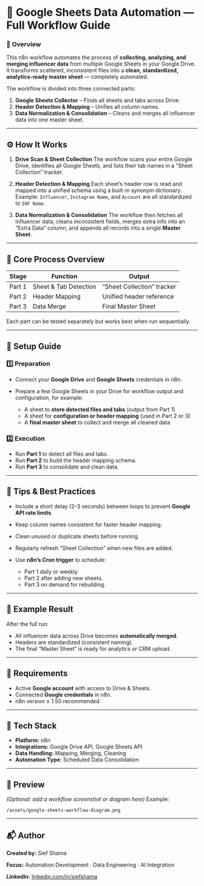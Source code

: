 # 🧠 **Google Sheets Data Automation — Full Workflow Guide**

### 📘 **Overview**

This n8n workflow automates the process of **collecting, analyzing, and merging influencer data** from multiple Google Sheets in your Google Drive.
It transforms scattered, inconsistent files into a **clean, standardized, analytics-ready master sheet** — completely automated.

The workflow is divided into three connected parts:

1. **Google Sheets Collector** – Finds all sheets and tabs across Drive.
2. **Header Detection & Mapping** – Unifies all column names.
3. **Data Normalization & Consolidation** – Cleans and merges all influencer data into one master sheet.

---

## ⚙️ **How It Works**

1. **Drive Scan & Sheet Collection**
   The workflow scans your entire Google Drive, identifies all Google Sheets, and lists their tab names in a “Sheet Collection” tracker.

2. **Header Detection & Mapping**
   Each sheet’s header row is read and mapped into a unified schema using a built-in synonym dictionary.
   Example: `Influencer`, `Instagram Name`, and `Account` are all standardized to `INF Name`.

3. **Data Normalization & Consolidation**
   The workflow then fetches all influencer data, cleans inconsistent fields, merges extra info into an “Extra Data” column, and appends all records into a single **Master Sheet**.

---

## 🧩 **Core Process Overview**

| Stage  | Function              | Output                     |
| ------ | --------------------- | -------------------------- |
| Part 1 | Sheet & Tab Detection | “Sheet Collection” tracker |
| Part 2 | Header Mapping        | Unified header reference   |
| Part 3 | Data Merge            | Final Master Sheet         |

Each part can be tested separately but works best when run sequentially.

---

## 🧭 **Setup Guide**

### 1️⃣ **Preparation**

* Connect your **Google Drive** and **Google Sheets** credentials in n8n.
* Prepare a few Google Sheets in your Drive for workflow output and configuration, for example:

  * A sheet to **store detected files and tabs** (output from Part 1)
  * A sheet for **configuration or header mapping** (used in Part 2 or 3)
  * A **final master sheet** to collect and merge all cleaned data

### 2️⃣ **Execution**

* Run **Part 1** to detect all files and tabs.
* Run **Part 2** to build the header mapping schema.
* Run **Part 3** to consolidate and clean data.

---

## 🧠 **Tips & Best Practices**

* Include a short delay (2–3 seconds) between loops to prevent **Google API rate limits**.
* Keep column names consistent for faster header mapping.
* Clean unused or duplicate sheets before running.
* Regularly refresh “Sheet Collection” when new files are added.
* Use **n8n’s Cron trigger** to schedule:

  * Part 1 daily or weekly.
  * Part 2 after adding new sheets.
  * Part 3 on demand for rebuilding.

---

## 🧾 **Example Result**

After the full run:

* All influencer data across Drive becomes **automatically merged**.
* Headers are standardized (consistent naming).
* The final “Master Sheet” is ready for analytics or CRM upload.

---

## 🪪 **Requirements**

* Active **Google account** with access to Drive & Sheets.
* Connected **Google credentials** in n8n.
* n8n version ≥ 1.50 recommended.

---

## 🧩 **Tech Stack**

* **Platform:** n8n
* **Integrations:** Google Drive API, Google Sheets API
* **Data Handling:** Mapping, Merging, Cleaning
* **Automation Type:** Scheduled Data Consolidation

---

## 📸 **Preview**

*(Optional: add a workflow screenshot or diagram here)*
Example:

```
/assets/google-sheets-workflow-diagram.png
```

---

## 📬 **Author**

**Created by:** Sief Shama

**Focus:** Automation Development · Data Engineering · AI Integration

**LinkedIn:** [linkedin.com/in/siefshama](https://www.linkedin.com/in/siefshama/)


